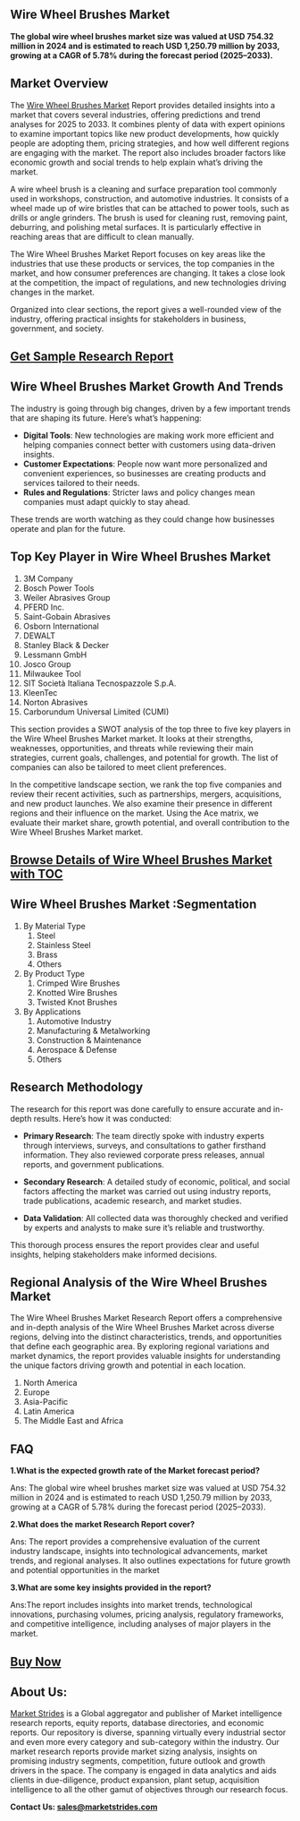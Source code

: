 <h2>Wire Wheel Brushes Market</h2>
<p><strong>The global wire wheel brushes market size was valued at USD 754.32 million in 2024 and is estimated to reach USD 1,250.79 million by 2033, growing at a CAGR of 5.78% during the forecast period (2025–2033).</strong></p>
<h2>Market Overview</h2>
<p>The <a href=https://marketstrides.com/request-sample/wire-wheel-brushes-market>Wire Wheel Brushes Market</a> Report provides detailed insights into a market that covers several industries, offering predictions and trend analyses for 2025 to 2033. It combines plenty of data with expert opinions to examine important topics like new product developments, how quickly people are adopting them, pricing strategies, and how well different regions are engaging with the market. The report also includes broader factors like economic growth and social trends to help explain what’s driving the market.</p>
<p>A wire wheel brush is a cleaning and surface preparation tool commonly used in workshops, construction, and automotive industries. It consists of a wheel made up of wire bristles that can be attached to power tools, such as drills or angle grinders. The brush is used for cleaning rust, removing paint, deburring, and polishing metal surfaces. It is particularly effective in reaching areas that are difficult to clean manually.</p>
<p>The Wire Wheel Brushes Market Report focuses on key areas like the industries that use these products or services, the top companies in the market, and how consumer preferences are changing. It takes a close look at the competition, the impact of regulations, and new technologies driving changes in the market.</p>
<p>Organized into clear sections, the report gives a well-rounded view of the industry, offering practical insights for stakeholders in business, government, and society.</p>
<h2 style=""text-align: center;""><strong><a href=https://marketstrides.com/request-sample/wire-wheel-brushes-market>Get Sample Research Report</a></strong></h2>
<h2>Wire Wheel Brushes Market Growth And Trends</h2>
<p>The industry is going through big changes, driven by a few important trends that are shaping its future. Here’s what’s happening:</p>
<ul>
<li><strong>Digital Tools</strong>: New technologies are making work more efficient and helping companies connect better with customers using data-driven insights.</li>
<li><strong>Customer Expectations</strong>: People now want more personalized and convenient experiences, so businesses are creating products and services tailored to their needs.</li>
<li><strong>Rules and Regulations</strong>: Stricter laws and policy changes mean companies must adapt quickly to stay ahead.</li>
</ul>
<p>These trends are worth watching as they could change how businesses operate and plan for the future.</p>
<h2>Top Key Player in Wire Wheel Brushes Market</h2>
<p><ol>
<li>3M Company</li>
<li>Bosch Power Tools</li>
<li>Weiler Abrasives Group</li>
<li>PFERD Inc.</li>
<li>Saint-Gobain Abrasives</li>
<li>Osborn International</li>
<li>DEWALT</li>
<li>Stanley Black &amp; Decker</li>
<li>Lessmann GmbH</li>
<li>Josco Group</li>
<li>Milwaukee Tool</li>
<li>SIT Società Italiana Tecnospazzole S.p.A.</li>
<li>KleenTec</li>
<li>Norton Abrasives</li>
<li>Carborundum Universal Limited (CUMI)</li>
</ol></p>
<div>
<div>
<div>
<div>
<p>This section provides a SWOT analysis of the top three to five key players in the Wire Wheel Brushes Market market. It looks at their strengths, weaknesses, opportunities, and threats while reviewing their main strategies, current goals, challenges, and potential for growth. The list of companies can also be tailored to meet client preferences.</p>
<p>In the competitive landscape section, we rank the top five companies and review their recent activities, such as partnerships, mergers, acquisitions, and new product launches. We also examine their presence in different regions and their influence on the market. Using the Ace matrix, we evaluate their market share, growth potential, and overall contribution to the Wire Wheel Brushes Market market.</p>
<h2 style=""text-align: center;""><strong><a href=https://marketstrides.com/report/wire-wheel-brushes-market>Browse Details of Wire Wheel Brushes Market with TOC</a></strong></h2>
<h2>Wire Wheel Brushes Market :Segmentation</h2>
<p><ol>
<li>By Material Type
<ol>
<li>Steel</li>
<li>Stainless Steel</li>
<li>Brass</li>
<li>Others</li>
</ol>
</li>
<li>By Product Type
<ol>
<li>Crimped Wire Brushes</li>
<li>Knotted Wire Brushes</li>
<li>Twisted Knot Brushes</li>
</ol>
</li>
<li>By Applications
<ol>
<li>Automotive Industry</li>
<li>Manufacturing &amp; Metalworking</li>
<li>Construction &amp; Maintenance</li>
<li>Aerospace &amp; Defense</li>
<li>Others</li>
</ol>
</li>
</ol></p>
<h2>Research Methodology</h2>
<p>The research for this report was done carefully to ensure accurate and in-depth results. Here’s how it was conducted:</p>
<ul>
<li>
<p><strong>Primary Research</strong>: The team directly spoke with industry experts through interviews, surveys, and consultations to gather firsthand information. They also reviewed corporate press releases, annual reports, and government publications.</p>
</li>
<li>
<p><strong>Secondary Research</strong>: A detailed study of economic, political, and social factors affecting the market was carried out using industry reports, trade publications, academic research, and market studies.</p>
</li>
<li>
<p><strong>Data Validation</strong>: All collected data was thoroughly checked and verified by experts and analysts to make sure it’s reliable and trustworthy.</p>
</li>
</ul>
<p>This thorough process ensures the report provides clear and useful insights, helping stakeholders make informed decisions.</p>
<h2>Regional Analysis of the Wire Wheel Brushes Market</h2>
<p>The Wire Wheel Brushes Market Research Report offers a comprehensive and in-depth analysis of the Wire Wheel Brushes Market across diverse regions, delving into the distinct characteristics, trends, and opportunities that define each geographic area. By exploring regional variations and market dynamics, the report provides valuable insights for understanding the unique factors driving growth and potential in each location.</p>
<p><ol>
<li>North America</li>
<li>Europe</li>
<li>Asia-Pacific</li>
<li>Latin America</li>
<li>The Middle East and Africa</li>
</ol></p>
<h2>FAQ</h2>
<p><strong>1.What is the expected growth rate of the Market forecast period?</strong></p>
<p>Ans: The global wire wheel brushes market size was valued at USD 754.32 million in 2024 and is estimated to reach USD 1,250.79 million by 2033, growing at a CAGR of 5.78% during the forecast period (2025–2033).</p>
<p><strong>2.What does the market Research Report cover?</strong></p>
<p>Ans: The report provides a comprehensive evaluation of the current industry landscape, insights into technological advancements, market trends, and regional analyses. It also outlines expectations for future growth and potential opportunities in the market</p>
<p><strong>3.What are some key insights provided in the report?</strong></p>
<p>Ans:The report includes insights into market trends, technological innovations, purchasing volumes, pricing analysis, regulatory frameworks, and competitive intelligence, including analyses of major players in the market.</p>
<h2 style=""text-align: center;""><strong><a href=https://marketstrides.com/buyNow/wire-wheel-brushes-market>Buy Now</a></strong></h2>
<h2>About Us:</h2>
<p><a href=https://marketstrides.com/>Market Strides</a> is a Global aggregator and publisher of Market intelligence research reports, equity reports, database directories, and economic reports. Our repository is diverse, spanning virtually every industrial sector and even more every category and sub-category within the industry. Our market research reports provide market sizing analysis, insights on promising industry segments, competition, future outlook and growth drivers in the space. The company is engaged in data analytics and aids clients in due-diligence, product expansion, plant setup, acquisition intelligence to all the other gamut of objectives through our research focus.</p>
<p><strong>Contact Us: <a href=mailto:sales@marketstrides.com>sales@marketstrides.com</a></strong></p>
